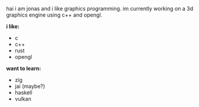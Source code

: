 hai i am jonas and i like graphics programming.
im currently working on a 3d graphics engine using c++ and opengl.

**i like:**
- c
- c++
- rust
- opengl

**want to learn:**
- zig
- jai (maybe?)
- haskell
- vulkan
